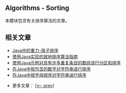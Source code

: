 ## Algorithms - Sorting

本模块包含有关排序算法的文章。

## 相关文章

+ [Java中的重力-珠子排序](docs/Java中的重力-珠子排序.md)
+ [使用Java实现的就地排序算法指南](docs/使用Java实现的就地排序算法指南.md)
+ [使用Java示例对具有许多重复条目的数组进行分区和排序](docs/使用Java示例对具有许多重复条目的数组进行分区和排序.md)
+ [在Java中按包含的数字对字符串进行排序](docs/在Java中按包含的数字对字符串进行排序.md)
+ [在Java中按字母顺序对字符串进行排序](docs/在Java中按字母顺序对字符串进行排序.md)

- 更多文章： [[<-- prev]](../algorithms-sorting-1/README.md)